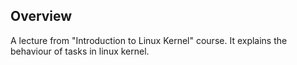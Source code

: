 ## Overview
A lecture from "Introduction to Linux Kernel" course. 
It explains the behaviour of tasks in linux kernel.

